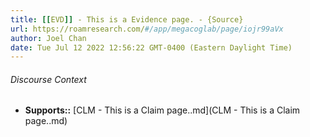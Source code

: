 ```yaml
---
title: [[EVD]] - This is a Evidence page. - {Source}
url: https://roamresearch.com/#/app/megacoglab/page/iojr99aVx
author: Joel Chan
date: Tue Jul 12 2022 12:56:22 GMT-0400 (Eastern Daylight Time)
---
```




###### Discourse Context

- **Supports::** [CLM - This is a Claim page..md](CLM - This is a Claim page..md)
